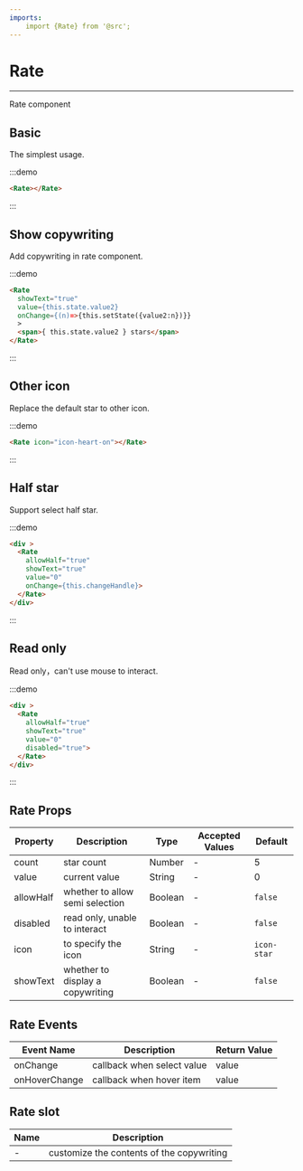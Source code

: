 ```yaml
---
imports:
    import {Rate} from '@src';
---
```

# Rate

---

Rate component

## Basic

The simplest usage.

:::demo
```html
<Rate></Rate>
```
:::

## Show copywriting

Add copywriting in rate component.

:::demo
```html
<Rate 
  showText="true" 
  value={this.state.value2} 
  onChange={(n)=>{this.setState({value2:n})}}
  >
  <span>{ this.state.value2 } stars</span>
</Rate>
```
:::

## Other icon

Replace the default star to other icon.

:::demo
```html
<Rate icon="icon-heart-on"></Rate>
```
:::

## Half star

Support select half star.

:::demo
```html
<div >
  <Rate
    allowHalf="true"
    showText="true"
    value="0"
    onChange={this.changeHandle}>
  </Rate>
</div>
```
:::

## Read only

Read only，can't use mouse to interact.

:::demo
```html
<div >
  <Rate
    allowHalf="true"
    showText="true"
    value="0"
    disabled="true">
  </Rate>
</div>
```
:::


## Rate Props

| Property      | Description          | Type      | Accepted Values                           | Default  |
|---------- |-------------- |---------- |--------------------------------  |-------- |
| count | star count | Number | - | 5 |
| value | current value | String | - | 0 |
| allowHalf | whether to allow semi selection | Boolean | - | `false` |
| disabled | read only, unable to interact | Boolean | - | `false` |
| icon | to specify the icon | String | - | `icon-star` |
| showText | whether to display a copywriting | Boolean | - | `false` |

## Rate Events

| Event Name      | Description          | Return Value  |
|---------- |-------------- |---------- |
| onChange | callback when select value | value |
| onHoverChange | callback when hover item | value |

## Rate slot

| Name      | Description |
|----------|-------- |
| - | customize the contents of the copywriting |

